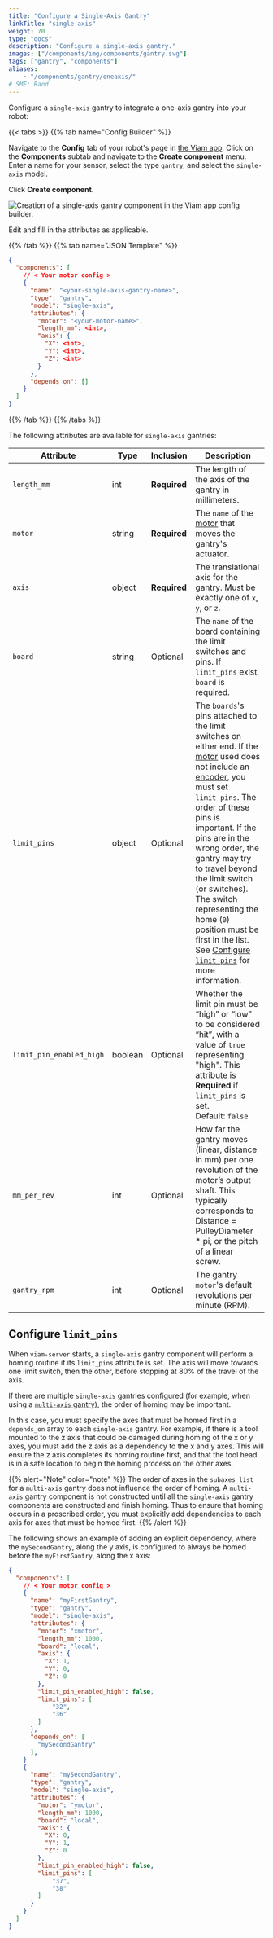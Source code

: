 ```yaml
---
title: "Configure a Single-Axis Gantry"
linkTitle: "single-axis"
weight: 70
type: "docs"
description: "Configure a single-axis gantry."
images: ["/components/img/components/gantry.svg"]
tags: ["gantry", "components"]
aliases:
    - "/components/gantry/oneaxis/"
# SME: Rand
---
```


Configure a `single-axis` gantry to integrate a one-axis gantry into your robot:

{{< tabs >}}
{{% tab name="Config Builder" %}}

Navigate to the **Config** tab of your robot's page in [the Viam app](https://app.viam.com).
Click on the **Components** subtab and navigate to the **Create component** menu.
Enter a name for your sensor, select the type `gantry`, and select the `single-axis` model.

Click **Create component**.

![Creation of a single-axis gantry component in the Viam app config builder.](../img/single-axis-ui-config.png)

Edit and fill in the attributes as applicable.

{{% /tab %}}
{{% tab name="JSON Template" %}}

```json {class="line-numbers linkable-line-numbers"}
{
  "components": [
    // < Your motor config >
    {
      "name": "<your-single-axis-gantry-name>",
      "type": "gantry",
      "model": "single-axis",
      "attributes": {
        "motor": "<your-motor-name>",
        "length_mm": <int>,
        "axis": {
          "X": <int>,
          "Y": <int>,
          "Z": <int>
        }
      },
      "depends_on": []
    }
  ]
}
```

{{% /tab %}}
{{% /tabs %}}

The following attributes are available for `single-axis` gantries:

| Attribute | Type | Inclusion | Description |
| --------- | ---- | --------- | ----------  |
| `length_mm` | int | **Required** | The length of the axis of the gantry in millimeters. |
| `motor` | string | **Required** | The `name` of the [motor](/components/motor/) that moves the gantry's actuator. |
| `axis` | object | **Required** | The translational axis for the gantry. Must be exactly one of `x`, `y`, or `z`. |
| `board`  |  string | Optional | The `name` of the [board](/components/board/) containing the limit switches and pins. If `limit_pins` exist, `board` is required. |
| `limit_pins`  | object | Optional | The `boards`'s pins attached to the limit switches on either end. If the [motor](/components/motor/) used does not include an [encoder](/components/motor/gpio/encoded-motor/), you must set `limit_pins`. The order of these pins is important. If the pins are in the wrong order, the gantry may try to travel beyond the limit switch (or switches). The switch representing the home (`0`) position must be first in the list. See [Configure `limit_pins`](#configure-limit_pins) for more information. |
| `limit_pin_enabled_high` | boolean | Optional | Whether the limit pin must be “high” or “low” to be considered “hit”, with a value of `true` representing "high". This attribute is **Required** if `limit_pins` is set.<br> Default: `false` |
| `mm_per_rev` | int | Optional | How far the gantry moves (linear, distance in mm) per one revolution of the motor’s output shaft. This typically corresponds to Distance = PulleyDiameter * pi, or the pitch of a linear screw. |
| `gantry_rpm` | int | Optional | The gantry `motor`'s default revolutions per minute (RPM). |

## Configure `limit_pins`

When `viam-server` starts, a `single-axis` gantry component will perform a homing routine if its `limit_pins` attribute is set. The axis will move towards one limit switch, then the other, before stopping at 80% of the travel of the axis.

If there are multiple `single-axis` gantries configured (for example, when using a [`multi-axis` gantry](/components/gantry/multi-axis/)), the order of homing may be important.

In this case, you must specify the axes that must be homed first in a `depends_on` array to each `single-axis` gantry. For example, if there is a tool mounted to the z axis that could be damaged during homing of the x or y axes, you must add the z axis as a dependency to the x and y axes. This will ensure the z axis completes its homing routine first, and that the tool head is in a safe location to begin the homing process on the other axes.

{{% alert="Note" color="note" %}}
The order of axes in the `subaxes_list` for a `multi-axis` gantry does not influence the order of homing. A `multi-axis` gantry component is not constructed until all the `single-axis` gantry components are constructed and finish homing. Thus to ensure that homing occurs in a proscribed order, you must explicitly add dependencies to each axis for axes that must be homed first.
{{% /alert %}}

The following shows an example of adding an explicit dependency, where the `mySecondGantry`, along the y axis, is configured to always be homed before the `myFirstGantry`, along the x axis:

```json {class="line-numbers linkable-line-numbers"}
{
  "components": [
    // < Your motor config >
    {
      "name": "myFirstGantry",
      "type": "gantry",
      "model": "single-axis",
      "attributes": {
        "motor": "xmotor",
        "length_mm": 1000,
        "board": "local",
        "axis": {
          "X": 1,
          "Y": 0,
          "Z": 0
        },
        "limit_pin_enabled_high": false,
        "limit_pins": [
            "32",
            "36"
        ]
      },
      "depends_on": [
        "mySecondGantry"
      ],
    }
    {
      "name": "mySecondGantry",
      "type": "gantry",
      "model": "single-axis",
      "attributes": {
        "motor": "ymotor",
        "length_mm": 1000,
        "board": "local",
        "axis": {
          "X": 0,
          "Y": 1,
          "Z": 0
        },
        "limit_pin_enabled_high": false,
        "limit_pins": [
            "37",
            "38"
        ]
      }
    }
  ]
}
```
